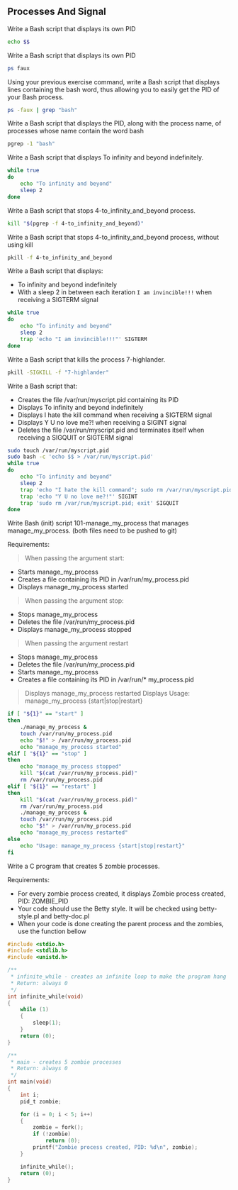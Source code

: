 ## Processes And Signal

Write a Bash script that displays its own PID

```bash
echo $$
```

Write a Bash script that displays its own PID

```bash
ps faux
```

Using your previous exercise command, write a Bash script that displays lines containing the bash word, thus allowing you to easily get the PID of your Bash process.

```bash
ps -faux | grep "bash"
```

Write a Bash script that displays the PID, along with the process name, of processes whose name contain the word bash

```bash
pgrep -1 "bash"
```

Write a Bash script that displays To infinity and beyond indefinitely.

```bash
while true
do
    echo "To infinity and beyond"
    sleep 2
done
```

Write a Bash script that stops 4-to_infinity_and_beyond process.

```bash
kill "$(pgrep -f 4-to_infinity_and_beyond)"
```

Write a Bash script that stops 4-to_infinity_and_beyond process, without using kill

```bash
pkill -f 4-to_infinity_and_beyond
```

Write a Bash script that displays:

* To infinity and beyond indefinitely
* With a sleep 2 in between each iteration
`I am invincible!!!` when receiving a SIGTERM signal

```bash
while true
do
    echo "To infinity and beyond"
    sleep 2
    trap 'echo "I am invincible!!!"' SIGTERM
done
```

Write a Bash script that kills the process 7-highlander.

```bash
pkill -SIGKILL -f "7-highlander"
```

Write a Bash script that:

* Creates the file /var/run/myscript.pid containing its PID
* Displays To infinity and beyond indefinitely
* Displays I hate the kill command when receiving a SIGTERM signal
* Displays Y U no love me?! when receiving a SIGINT signal
* Deletes the file /var/run/myscript.pid and terminates itself when receiving a SIGQUIT or SIGTERM signal

```bash
sudo touch /var/run/myscript.pid
sudo bash -c 'echo $$ > /var/run/myscript.pid'
while true
do
    echo "To infinity and beyond"
    sleep 2
    trap 'echo "I hate the kill command"; sudo rm /var/run/myscript.pid; exit' SIGTERM
    trap 'echo "Y U no love me?!"' SIGINT
    trap 'sudo rm /var/run/myscript.pid; exit' SIGQUIT
done
```

Write Bash (init) script 101-manage_my_process that manages manage_my_process. (both files need to be pushed to git)

Requirements:

> When passing the argument start:
* Starts manage_my_process
* Creates a file containing its PID in /var/run/my_process.pid
* Displays manage_my_process started
> When passing the argument stop:
* Stops manage_my_process
* Deletes the file /var/run/my_process.pid
* Displays manage_my_process stopped
> When passing the argument restart
* Stops manage_my_process
* Deletes the file /var/run/my_process.pid
* Starts manage_my_process
* Creates a file containing its PID in /var/run/* my_process.pid
> Displays manage_my_process restarted
Displays Usage: manage_my_process {start|stop|restart}

```bash
if [ "${1}" == "start" ]
then
    ./manage_my_process &
    touch /var/run/my_process.pid
    echo "$!" > /var/run/my_process.pid
    echo "manage_my_process started"
elif [ "${1}" == "stop" ]
then
    echo "manage_my_process stopped"
    kill "$(cat /var/run/my_process.pid)"
    rm /var/run/my_process.pid
elif [ "${1}" == "restart" ]
then
    kill "$(cat /var/run/my_process.pid)"
    rm /var/run/my_process.pid
    ./manage_my_process &
    touch /var/run/my_process.pid
    echo "$!" > /var/run/my_process.pid
    echo "manage_my_process restarted"
else
    echo "Usage: manage_my_process {start|stop|restart}"
fi
```

Write a C program that creates 5 zombie processes.

Requirements:

* For every zombie process created, it displays Zombie process created, PID: ZOMBIE_PID
* Your code should use the Betty style. It will be checked using betty-style.pl and betty-doc.pl
* When your code is done creating the parent process and the zombies, use the function bellow

```c
#include <stdio.h>
#include <stdlib.h>
#include <unistd.h>

/**
 * infinite_while - creates an infinite loop to make the program hang
 * Return: always 0
 */
int infinite_while(void)
{
	while (1)
	{
		sleep(1);
	}
	return (0);
}

/**
 * main - creates 5 zombie processes
 * Return: always 0
 */
int main(void)
{
	int i;
	pid_t zombie;

	for (i = 0; i < 5; i++)
	{
		zombie = fork();
		if (!zombie)
			return (0);
		printf("Zombie process created, PID: %d\n", zombie);
	}

	infinite_while();
	return (0);
}

```
